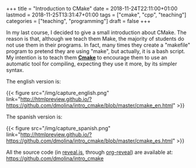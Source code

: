 +++
title = "Introduction to CMake"
date = 2018-11-24T22:11:00+01:00
lastmod = 2018-11-25T13:31:47+01:00
tags = ["cmake", "cpp", "teaching"]
categories = ["teaching", "programming"]
draft = false
+++

In my last course, I decided to give a small introduction about CMake. The
reason is that, although we teach them Make, the majority of students do not use
them in their programs. In fact, many times they create a "makefile" program to
pretend they are using "make", but actually, it is a bash script.
My intention is to teach them [**Cmake**](http://cmake.org/) to encourage them to use an automatic tool
for compiling, expecting they use it more, by its simpler syntax.

The english version is:

{{< figure src="/img/capture_english.png" link="http://htmlpreview.github.io/?https://github.com/dmolina/intro_cmake/blob/master/cmake_en.html" >}}

The spanish version is:

{{< figure src="/img/capture_spanish.png" link="http://htmlpreview.github.io/?https://github.com/dmolina/intro_cmake/blob/master/cmake_es.html" >}}

All the source code (in [reveal.js](https://github.com/hakimel/reveal.js/), through [org-reveal](https://github.com/yjwen/org-reveal/)) are available at:
<https://github.com/dmolina/intro_cmake>
